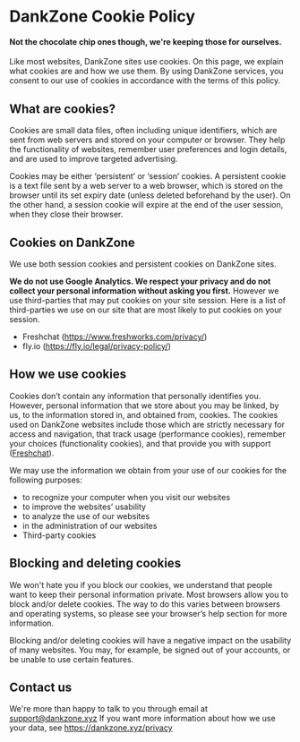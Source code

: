 <link rel="stylesheet" href="https://cdnjs.cloudflare.com/ajax/libs/spectre.css/0.5.8/spectre.min.css">
<title>Cookie Policy - DankZone</title>
<link rel="icon" href="img/core-img/favicon.ico">

# DankZone Cookie Policy

#### Not the chocolate chip ones though, we're keeping those for ourselves.

Like most websites, DankZone sites use cookies. On this page, we explain what
cookies are and how we use them. By using DankZone services, you consent to our
use of cookies in accordance with the terms of this policy.

## What are cookies?

Cookies are small data files, often including unique identifiers, which are sent
from web servers and stored on your computer or browser. They help the
functionality of websites, remember user preferences and login details, and are
used to improve targeted advertising.

Cookies may be either ‘persistent’ or ‘session’ cookies. A persistent cookie is
a text file sent by a web server to a web browser, which is stored on the
browser until its set expiry date (unless deleted beforehand by the user). On
the other hand, a session cookie will expire at the end of the user session,
when they close their browser.

## Cookies on DankZone

We use both session cookies and persistent cookies on DankZone sites.

**We do not use Google Analytics. We respect your privacy and do not collect
your personal information without asking you first.**
However we use third-parties that may put cookies on your site session. Here is
a list of third-parties we use on our site that are most likely to put cookies
on your session.

- Freshchat (<https://www.freshworks.com/privacy/>)
- fly.io (<https://fly.io/legal/privacy-policy/>)

## How we use cookies

Cookies don’t contain any information that personally identifies you. However,
personal information that we store about you may be linked, by us, to the
information stored in, and obtained from, cookies. The cookies used on DankZone
websites include those which are strictly necessary for access and navigation,
that track usage (performance cookies), remember your choices (functionality
cookies), and that provide you with support
([Freshchat](https://freshchat.com)).

We may use the information we obtain from your use of our cookies for the
following purposes:

- to recognize your computer when you visit our websites
- to improve the websites’ usability
- to analyze the use of our websites
- in the administration of our websites
- Third-party cookies

## Blocking and deleting cookies

We won't hate you if you block our cookies, we understand that people want to
keep their personal information private. Most browsers allow you to block and/or
delete cookies. The way to do this varies between browsers and operating
systems, so please see your browser’s help section for more information.

Blocking and/or deleting cookies will have a negative impact on the usability of
many websites. You may, for example, be signed out of your accounts, or be
unable to use certain features.

## Contact us

We're more than happy to talk to you through email at support@dankzone.xyz
If you want more information about how we use your data, see
https://dankzone.xyz/privacy
